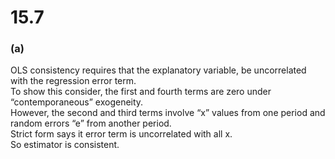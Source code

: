 # 15.7
### **(a)**

OLS consistency requires that the explanatory variable,  be uncorrelated with the regression error term.  
To show this consider, the first and fourth terms are zero under “contemporaneous” exogeneity.  
However, the second and third terms involve “x” values from one period and random errors “e” from another period.  
Strict form says it error term is uncorrelated with all x.  
So estimator is consistent. 
